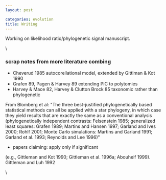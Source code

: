 ```yaml
---
layout: post

categories: evolution
title: Writing
---
```







 








Working on likelihood ratio/phylogenetic signal manuscript.

\

### scrap notes from more literature combing

-   Cheverud 1985 autocorellational model, extended by Gittlman & Kot
    1990
-   Grafen 89, Pagen & Harvey 89 extending PIC to polytomies
-   Harvey & Mace 82, Harvey & Clutton Brock 85 taxonomic rather than
    phylogenetic

From Blomberg et al: "The three best-justified phylogenetically based
statistical methods can all be applied with a star phylogeny, in which
case they yield results that are exactly the same as a conventional
analysis (phylogenetically independent contrasts: Felsenstein 1985;
generalized least squares: Grafen 1989; Martins and Hansen 1997; Garland
and Ives 2000; Rohlf 2001; Monte Carlo simulations: Martins and Garland
1991; Garland et al. 1993; Reynolds and Lee 1996)"

-   papers claiming: apply only if significant

(e.g., Gittleman and Kot 1990; Gittleman et al. 1996a; Abouheif 1999).
Gittleman and Luh 1992

\

